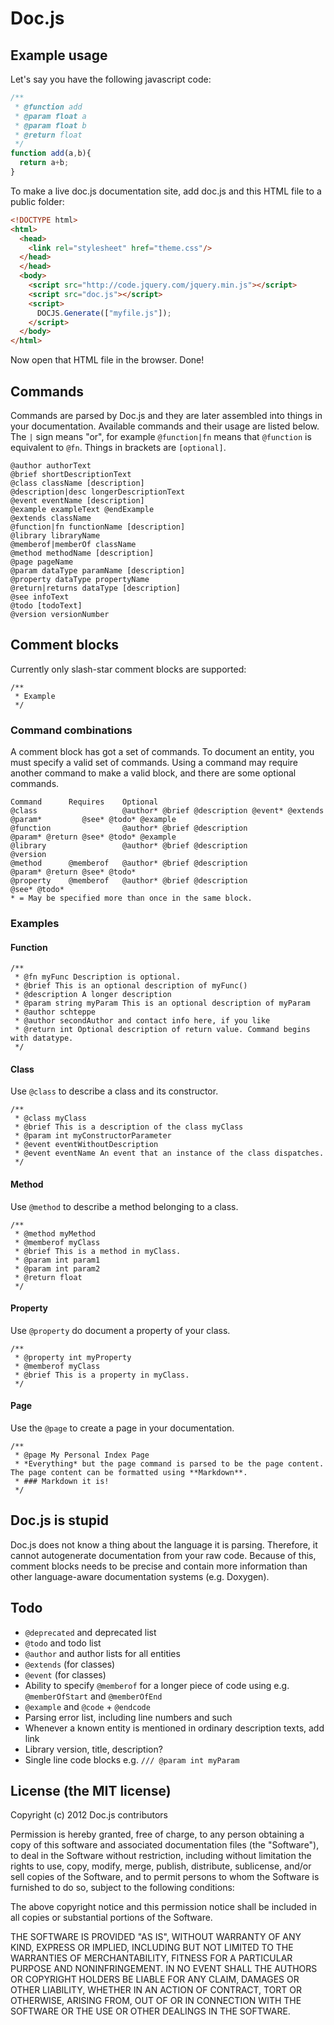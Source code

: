 # Doc.js
## Example usage
Let's say you have the following javascript code:

```javascript
/**
 * @function add
 * @param float a
 * @param float b
 * @return float
 */
function add(a,b){
  return a+b;
}
```

To make a live doc.js documentation site, add doc.js and this HTML file to a public folder:

```html
<!DOCTYPE html>
<html>
  <head>
    <link rel="stylesheet" href="theme.css"/>
  </head>
  </head>
  <body>
    <script src="http://code.jquery.com/jquery.min.js"></script>
    <script src="doc.js"></script>
    <script>
      DOCJS.Generate(["myfile.js"]);
    </script>
  </body>
</html>
```

Now open that HTML file in the browser. Done!

## Commands
Commands are parsed by Doc.js and they are later assembled into things in your documentation. Available commands and their usage are listed below. The ```|``` sign means "or", for example ```@function|fn``` means that ```@function``` is equivalent to ```@fn```. Things in brackets are ```[optional]```.
```
@author authorText
@brief shortDescriptionText
@class className [description]
@description|desc longerDescriptionText
@event eventName [description]
@example exampleText @endExample
@extends className
@function|fn functionName [description]
@library libraryName
@memberof|memberOf className
@method methodName [description]
@page pageName
@param dataType paramName [description]
@property dataType propertyName
@return|returns dataType [description]
@see infoText
@todo [todoText]
@version versionNumber
```

## Comment blocks
Currently only slash-star comment blocks are supported:
```
/**
 * Example
 */
```

### Command combinations
A comment block has got a set of commands. To document an entity, you must specify a valid set of commands. Using a command may require another command to make a valid block, and there are some optional commands.
```
Command      Requires    Optional 
@class                   @author* @brief @description @event* @extends @param*         @see* @todo* @example
@function                @author* @brief @description                  @param* @return @see* @todo* @example
@library                 @author* @brief @description                                               @version
@method      @memberof   @author* @brief @description                  @param* @return @see* @todo*
@property    @memberof   @author* @brief @description                                  @see* @todo*
* = May be specified more than once in the same block.
```
### Examples
#### Function
```
/**
 * @fn myFunc Description is optional.
 * @brief This is an optional description of myFunc()
 * @description A longer description
 * @param string myParam This is an optional description of myParam
 * @author schteppe
 * @author secondAuthor and contact info here, if you like
 * @return int Optional description of return value. Command begins with datatype.
 */
```

#### Class
Use ```@class``` to describe a class and its constructor.
```
/**
 * @class myClass
 * @brief This is a description of the class myClass
 * @param int myConstructorParameter
 * @event eventWithoutDescription
 * @event eventName An event that an instance of the class dispatches.
 */
```

#### Method
Use ```@method``` to describe a method belonging to a class.
```
/**
 * @method myMethod
 * @memberof myClass
 * @brief This is a method in myClass.
 * @param int param1
 * @param int param2
 * @return float
 */
```

#### Property
Use ```@property``` do document a property of your class.
```
/**
 * @property int myProperty
 * @memberof myClass
 * @brief This is a property in myClass.
 */
```

#### Page
Use the ```@page``` to create a page in your documentation.

```
/**
 * @page My Personal Index Page
 * *Everything* but the page command is parsed to be the page content. The page content can be formatted using **Markdown**.
 * ### Markdown it is!
 */
```

## Doc.js is stupid
Doc.js does not know a thing about the language it is parsing. Therefore, it cannot autogenerate documentation from your raw code. Because of this, comment blocks needs to be precise and contain more information than other language-aware documentation systems (e.g. Doxygen).

## Todo
* ```@deprecated``` and deprecated list
* ```@todo``` and todo list
* ```@author``` and author lists for all entities
* ```@extends``` (for classes)
* ```@event``` (for classes)
* Ability to specify ```@memberof``` for a longer piece of code using e.g. ```@memberOfStart``` and ```@memberOfEnd```
* ```@example``` and ```@code``` + ```@endcode```
* Parsing error list, including line numbers and such
* Whenever a known entity is mentioned in ordinary description texts, add link
* Library version, title, description?
* Single line code blocks e.g. ```/// @param int myParam```

## License (the MIT license)

Copyright (c) 2012 Doc.js contributors

Permission is hereby granted, free of charge, to any person obtaining a copy of this software and associated documentation files (the "Software"), to deal in the Software without restriction, including without limitation the rights to use, copy, modify, merge, publish, distribute, sublicense, and/or sell copies of the Software, and to permit persons to whom the Software is furnished to do so, subject to the following conditions:

The above copyright notice and this permission notice shall be included in all copies or substantial portions of the Software.

THE SOFTWARE IS PROVIDED "AS IS", WITHOUT WARRANTY OF ANY KIND, EXPRESS OR IMPLIED, INCLUDING BUT NOT LIMITED TO THE WARRANTIES OF MERCHANTABILITY, FITNESS FOR A PARTICULAR PURPOSE AND NONINFRINGEMENT. IN NO EVENT SHALL THE AUTHORS OR COPYRIGHT HOLDERS BE LIABLE FOR ANY CLAIM, DAMAGES OR OTHER LIABILITY, WHETHER IN AN ACTION OF CONTRACT, TORT OR OTHERWISE, ARISING FROM, OUT OF OR IN CONNECTION WITH THE SOFTWARE OR THE USE OR OTHER DEALINGS IN THE SOFTWARE.